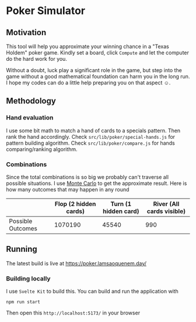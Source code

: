 # Poker Simulator

## Motivation

This tool will help you approximate your winning chance in a "Texas Holdem" poker game.
Kindly set a board, click `Compute` and let the computer do the hard work for you. 

Without a doubt, luck play a significant role in the game, 
but step into the game without a good mathematical foundation can harm you in the long run.
I hope my codes can do a little help preparing you on that aspect ☺.

## Methodology

### Hand evaluation

I use some bit math to match a hand of cards to a specials pattern. Then rank the hand accordingly.
Check `src/lib/poker/special-hands.js` for pattern building algorithm. 
Check `src/lib/poker/compare.js` for hands comparing/ranking algorithm.

### Combinations

Since the total combinations is so big we probably can't traverse all possible situations. I use [Monte Carlo](https://en.wikipedia.org/wiki/Monte_Carlo_algorithm) to get the approximate result. Here is how many outcomes that may happen in any round

|                   | Flop (2 hidden cards)    | Turn (1 hidden card)  | River (All cards visible) |
|-------------------|---------|-------|-------|
| Possible Outcomes | 1070190 | 45540 | 990   |

## Running
The latest build is live at https://poker.lamsaoquenem.day/
### Building locally
I use `Svelte Kit` to build this. You can build and run the application with
```
npm run start
```
Then open this `http://localhost:5173/` in your browser
